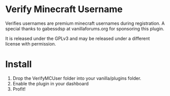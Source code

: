 Verify Minecraft Username
=========================
Verifies usernames are premium minecraft usernames during registration. A special thanks to gabessdsp at vanillaforums.org for sponsoring this plugin.

It is released under the GPLv3 and may be released under a different license with permission.

Install
=======
1.	Drop the VerifyMCUser folder into your vanilla/plugins folder.
2.	Enable the plugin in your dashboard
3.	Profit!
